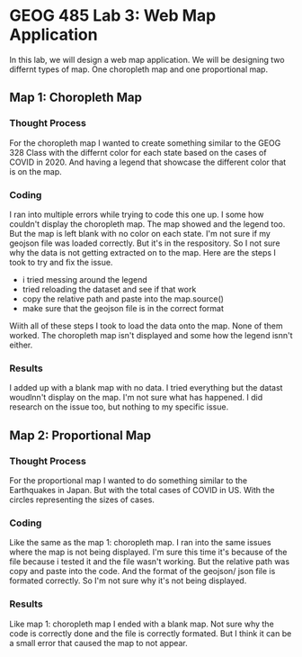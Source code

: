# GEOG 485 Lab 3: Web Map Application

In this lab, we will design a web map application. We will be designing two differnt
types of map. One choropleth map and one proportional map.

## Map 1: Choropleth Map

### Thought Process

For the choropleth map I wanted to create something similar to the GEOG 328 Class
with the differnt color for each state based on the cases of COVID in 2020. And having
a legend that showcase the different color that is on the map.

### Coding

I ran into multiple errors while trying to code this one up. I some how couldn't display
the choropleth map. The map showed and the legend too. But the map is left blank with no
color on each state. I'm not sure if my geojson file was loaded correctly. But it's in the
respository. So I not sure why the data is not getting extracted on to the map. Here are the steps
I took to try and fix the issue.

- i tried messing around the legend
- tried reloading the dataset and see if that work
- copy the relative path and paste into the map.source()
- make sure that the geojson file is in the correct format

Wiith all of these steps I took to load the data onto the map. None of them worked. The choropleth
map isn't displayed and some how the legend isnn't either.

### Results

I added up with a blank map with no data. I tried everything but the datast woudlnn't display
on the map. I'm not sure what has happened. I did research on the issue too, but nothing
to my specific issue.

## Map 2: Proportional Map

### Thought Process

For the proportional map I wanted to do something similar to the Earthquakes in Japan.
But with the total cases of COVID in US. With the circles representing the sizes of cases.

### Coding

Like the same as the map 1: choropleth map. I ran into the same issues where the map is not
being displayed. I'm sure this time it's because of the file because i tested it and the file
wasn't working. But the relative path was copy and paste into the code. And the format
of the geojson/ json file is formated correctly. So I'm not sure why it's not being displayed.

### Results

Like map 1: choropleth map I ended with a blank map. Not sure why the code is correctly
done and the file is correctly formated. But I think it can be a small error that
caused the map to not appear.